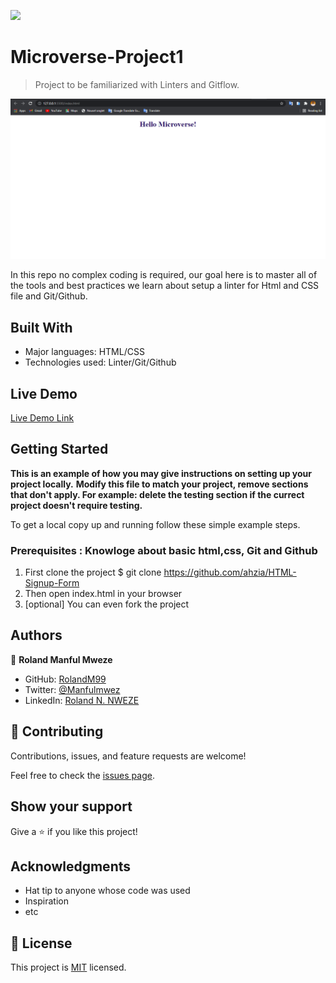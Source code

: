 ![](https://img.shields.io/badge/Microverse-blueviolet)

# Microverse-Project1

> Project to be familiarized with Linters and Gitflow. 

![screenshot](./template-screenshot.PNG)

In this repo no complex coding is required, our goal here is to master all of the tools and best practices we learn about setup a linter for Html and CSS file and Git/Github.

## Built With

- Major languages: HTML/CSS
- Technologies used: Linter/Git/Github

## Live Demo

[Live Demo Link](https://rolandm99.github.io/Setup-linter/)


## Getting Started

**This is an example of how you may give instructions on setting up your project locally.**
**Modify this file to match your project, remove sections that don't apply. For example: delete the testing section if the currect project doesn't require testing.**


To get a local copy up and running follow these simple example steps.

### Prerequisites : Knowloge about basic html,css, Git and Github

1. First clone the project $ git clone https://github.com/ahzia/HTML-Signup-Form
2. Then open index.html in your browser
3. [optional] You can even fork the project


## Authors

👤 **Roland Manful Mweze**

- GitHub: [RolandM99](https://github.com/RolandM99)
- Twitter: [@Manfulmwez](https://twitter.com/ManfulMwez)
- LinkedIn: [Roland N. NWEZE](https://www.linkedin.com/in/roland-n-mweze-8b1045189/)

## 🤝 Contributing

Contributions, issues, and feature requests are welcome!

Feel free to check the [issues page](../../issues/).

## Show your support

Give a ⭐️ if you like this project!

## Acknowledgments

- Hat tip to anyone whose code was used
- Inspiration
- etc

## 📝 License

This project is [MIT](./MIT.md) licensed.
